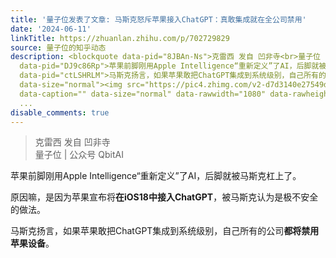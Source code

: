 ```yaml
---
title: '量子位发表了文章: 马斯克怒斥苹果接入ChatGPT：真敢集成就在全公司禁用'
date: '2024-06-11'
linkTitle: https://zhuanlan.zhihu.com/p/702729829
source: 量子位的知乎动态
description: <blockquote data-pid="8JBAn-Ns">克雷西 发自 凹非寺<br>量子位 | 公众号 QbitAI</blockquote><p
  data-pid="DJ9c86Rp">苹果前脚刚用Apple Intelligence“重新定义”了AI，后脚就被马斯克杠上了。</p><p data-pid="2lq5aPSW">原因嘛，是因为苹果宣布将<b>在iOS18中接入ChatGPT</b>，被马斯克认为是极不安全的做法。</p><p
  data-pid="ctLSHRLM">马斯克扬言，如果苹果敢把ChatGPT集成到系统级别，自己所有的公司<b>都将禁用苹果设备</b>。</p><figure
  data-size="normal"><img src="https://pic4.zhimg.com/v2-d7d3140e27549d7b6863250f4cf885bf.jpg"
  data-caption="" data-size="normal" data-rawwidth="1080" data-rawheight="238" class="origin_image
  ...
disable_comments: true
---
```

<blockquote data-pid="8JBAn-Ns">克雷西 发自 凹非寺<br>量子位 | 公众号 QbitAI</blockquote><p data-pid="DJ9c86Rp">苹果前脚刚用Apple Intelligence“重新定义”了AI，后脚就被马斯克杠上了。</p><p data-pid="2lq5aPSW">原因嘛，是因为苹果宣布将<b>在iOS18中接入ChatGPT</b>，被马斯克认为是极不安全的做法。</p><p data-pid="ctLSHRLM">马斯克扬言，如果苹果敢把ChatGPT集成到系统级别，自己所有的公司<b>都将禁用苹果设备</b>。</p><figure data-size="normal"><img src="https://pic4.zhimg.com/v2-d7d3140e27549d7b6863250f4cf885bf.jpg" data-caption="" data-size="normal" data-rawwidth="1080" data-rawheight="238" class="origin_image ...